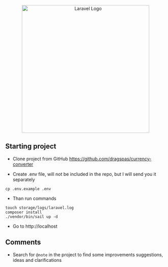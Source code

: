 <p align="center"><a href="https://laravel.com" target="_blank"><img src="https://raw.githubusercontent.com/laravel/art/master/logo-lockup/5%20SVG/2%20CMYK/1%20Full%20Color/laravel-logolockup-cmyk-red.svg" width="400" alt="Laravel Logo"></a></p>

## Starting project

- Clone project from GitHub https://github.com/dragspas/currency-converter

- Create .env file, will not be included in the repo, but I will send you it separately

```
cp .env.example .env
```

- Than run commands

```
touch storage/logs/laravel.log
composer install
./vendor/bin/sail up -d
```

- Go to http://localhost

## Comments

- Search for `@note` in the project to find some improvements suggestions, ideas and clarifications

